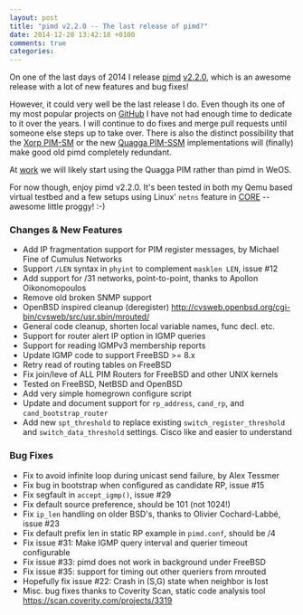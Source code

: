 ```yaml
---
layout: post
title: "pimd v2.2.0 -- The last release of pimd?"
date: 2014-12-28 13:42:18 +0100
comments: true
categories: 
---
```


On one of the last days of 2014 I release [pimd](/pimd.html)
[v2.2.0](https://github.com/troglobit/pimd/releases/tag/2.2.0), which
is an awesome release with a lot of new features and bug fixes!

However, it could very well be the last release I do.  Even though its
one of my most popular projects on
[GitHub](https://github.com/troglobit) I have not had enough time to
dedicate to it over the years.  I will continue to do fixes and merge
pull requests until someone else steps up to take over.  There is also
the distinct possibility that the
[Xorp PIM-SM](https://github.com/greearb/xorp.ct) or the new
[Quagga PIM-SSM](https://github.com/udhos/qpimd) implementations will
(finally) make good old pimd completely redundant.

At [work](http://www.westermo.com) we will likely start using the
Quagga PIM rather than pimd in WeOS.

For now though, enjoy pimd v2.2.0.  It's been tested in both my Qemu
based virtual testbed and a few setups using Linux' `netns` feature in
[CORE](http://www.nrl.navy.mil/itd/ncs/products/core) -- awesome
little proggy! :-)

### Changes & New Features
- Add IP fragmentation support for PIM register messages,
  by Michael Fine of Cumulus Networks
- Support `/LEN` syntax in `phyint` to complement `masklen LEN`, issue #12
- Add support for /31 networks, point-to-point, thanks to Apollon Oikonomopoulos
- Remove old broken SNMP support
- OpenBSD inspired cleanup (deregister)
  http://cvsweb.openbsd.org/cgi-bin/cvsweb/src/usr.sbin/mrouted/
- General code cleanup, shorten local variable names, func decl. etc.
- Support for router alert IP option in IGMP queries
- Support for reading IGMPv3 membership reports
- Update IGMP code to support FreeBSD >= 8.x
- Retry read of routing tables on FreeBSD
- Fix join/leve of ALL PIM Routers for FreeBSD and other UNIX kernels
- Tested on FreeBSD, NetBSD and OpenBSD
- Add very simple homegrown configure script
- Update and document support for `rp_address`, `cand_rp`, and `cand_bootstrap_router`
- Add new `spt_threshold` to replace existing `switch_register_threshold`
  and `switch_data_threshold` settings.  Cisco like and easier to understand

### Bug Fixes
- Fix to avoid infinite loop during unicast send failure, by Alex Tessmer
- Fix bug in bootstrap when configured as candidate RP, issue #15
- Fix segfault in `accept_igmp()`, issue #29
- Fix default source preference, should be 101 (not 1024!)
- Fix `ip_len` handling on older BSD's, thanks to Olivier Cochard-Labbé, issue #23
- Fix default prefix len in static RP example in `pimd.conf`, should be /4
- Fix issue #31: Make IGMP query interval and querier timeout configurable
- Fix issue #33: pimd does not work in background under FreeBSD
- Fix issue #35: support for timing out other queriers from mrouted
- Hopefully fix issue #22: Crash in (S,G) state when neighbor is lost
- Misc. bug fixes thanks to Coverity Scan, static code analysis tool
  https://scan.coverity.com/projects/3319

